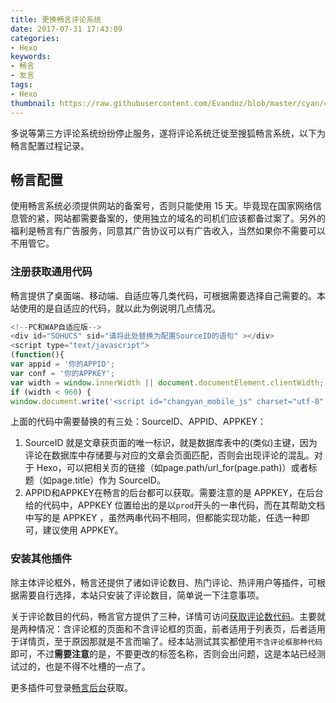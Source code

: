 ```yaml
---
title: 更换畅言评论系统
date: 2017-07-31 17:43:09
categories:
- Hexo
keywords:
- 畅言
- 友言
tags:
- Hexo
thumbnail: https://raw.githubusercontent.com/Evandoz/blob/master/cyan/cyan.png
---
```


多说等第三方评论系统纷纷停止服务，遂将评论系统迁徙至搜狐畅言系统，以下为畅言配置过程记录。

<!--more-->

## 畅言配置

使用畅言系统必须提供网站的备案号，否则只能使用 15 天。毕竟现在国家网络信息管的紧，网站都需要备案的，使用独立的域名的司机们应该都备过案了。另外的福利是畅言有广告服务，同意其广告协议可以有广告收入，当然如果你不需要可以不用管它。

### 注册获取通用代码

畅言提供了桌面端、移动端、自适应等几类代码，可根据需要选择自己需要的。本站使用的是自适应的代码，就以此为例说明几点情况。

```javascript
<!--PC和WAP自适应版-->
<div id="SOHUCS" sid="请将此处替换为配置SourceID的语句" ></div>
<script type="text/javascript">
(function(){
var appid = '你的APPID';
var conf = '你的APPKEY';
var width = window.innerWidth || document.documentElement.clientWidth;
if (width < 960) {
window.document.write('<script id="changyan_mobile_js" charset="utf-8" type="text/javascript" src="https://changyan.sohu.com/upload/mobile/wap-js/changyan_mobile.js?client_id=' + appid + '&conf=' + conf + '"><\/script>'); } else { var loadJs=function(d,a){var c=document.getElementsByTagName("head")[0]||document.head||document.documentElement;var b=document.createElement("script");b.setAttribute("type","text/javascript");b.setAttribute("charset","UTF-8");b.setAttribute("src",d);if(typeof a==="function"){if(window.attachEvent){b.onreadystatechange=function(){var e=b.readyState;if(e==="loaded"||e==="complete"){b.onreadystatechange=null;a()}}}else{b.onload=a}}c.appendChild(b)};loadJs("https://changyan.sohu.com/upload/changyan.js",function(){window.changyan.api.config({appid:appid,conf:conf})}); } })(); </script>
```

上面的代码中需要替换的有三处：SourceID、APPID、APPKEY：
1. SourceID 就是文章获页面的唯一标识，就是数据库表中的(类似)主键，因为评论在数据库中存储要与对应的文章会页面匹配，否则会出现评论的混乱。对于 Hexo，可以把相关页的链接（如page.path/url_for(page.path)）或者标题（如page.title）作为 SourceID。
2. APPID和APPKEY在畅言的后台都可以获取。需要注意的是 APPKEY，在后台给的代码中，APPKEY 位置给出的是以``prod``开头的一串代码，而在其帮助文档中写的是 APPKEY ，虽然两串代码不相同，但都能实现功能，任选一种即可，建议使用 APPKEY。

### 安装其他插件

除主体评论框外，畅言还提供了诸如评论数目、热门评论、热评用户等插件，可根据需要自行选择，本站只安装了评论数目，简单说一下注意事项。

关于评论数目的代码，畅言官方提供了三种，详情可访问[获取评论数代码](http://changyan.kuaizhan.com/install/code/comment-count-code)。主要就是两种情况：含评论框的页面和不含评论框的页面，前者适用于列表页，后者适用于详情页，至于原因那就是不言而喻了。经本站测试其实都使用``不含评论框那种代码``即可，不过**需要注意**的是，不要更改的标签名称，否则会出问题，这是本站已经测试过的，也是不得不吐槽的一点了。

更多插件可登录[畅言后台](http://changyan.kuaizhan.com/labs/list)获取。
